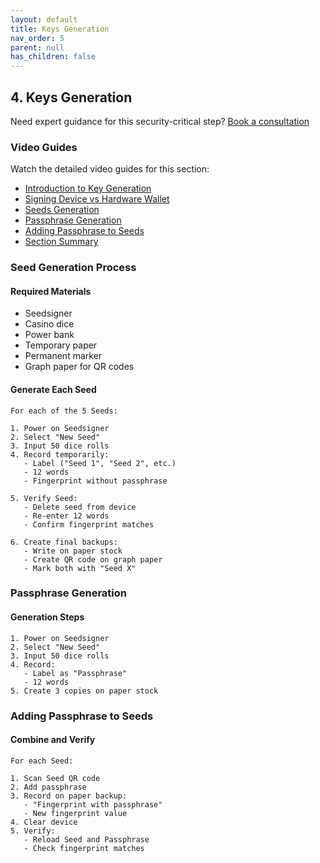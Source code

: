 ```yaml
---
layout: default
title: Keys Generation
nav_order: 5
parent: null
has_children: false
---
```


## 4. Keys Generation

Need expert guidance for this security-critical step? [Book a consultation](https://thebitcoinbackup.com/services)

### Video Guides
Watch the detailed video guides for this section:
- [Introduction to Key Generation](https://archive.org/details/the-bitcoin-backup-self-inheritance-protocol/Section+4+-+Lesson+1.mp4)
- [Signing Device vs Hardware Wallet](https://archive.org/details/the-bitcoin-backup-self-inheritance-protocol/Section+4+-+Lesson+2.mp4)
- [Seeds Generation](https://archive.org/details/the-bitcoin-backup-self-inheritance-protocol/Section+4+-+Lesson+3.mp4)
- [Passphrase Generation](https://archive.org/details/the-bitcoin-backup-self-inheritance-protocol/Section+4+-+Lesson+4.mp4)
- [Adding Passphrase to Seeds](https://archive.org/details/the-bitcoin-backup-self-inheritance-protocol/Section+4+-+Lesson+5.mp4)
- [Section Summary](https://archive.org/details/the-bitcoin-backup-self-inheritance-protocol/Section+4+-+Lesson+6.mp4)

### Seed Generation Process

#### Required Materials
- Seedsigner
- Casino dice
- Power bank
- Temporary paper
- Permanent marker
- Graph paper for QR codes

#### Generate Each Seed
```
For each of the 5 Seeds:

1. Power on Seedsigner
2. Select "New Seed"
3. Input 50 dice rolls
4. Record temporarily:
   - Label ("Seed 1", "Seed 2", etc.)
   - 12 words
   - Fingerprint without passphrase

5. Verify Seed:
   - Delete seed from device
   - Re-enter 12 words
   - Confirm fingerprint matches

6. Create final backups:
   - Write on paper stock
   - Create QR code on graph paper
   - Mark both with "Seed X"
```

### Passphrase Generation

#### Generation Steps
```
1. Power on Seedsigner
2. Select "New Seed"
3. Input 50 dice rolls
4. Record:
   - Label as "Passphrase"
   - 12 words
5. Create 3 copies on paper stock
```

### Adding Passphrase to Seeds

#### Combine and Verify
```
For each Seed:

1. Scan Seed QR code
2. Add passphrase
3. Record on paper backup:
   - "Fingerprint with passphrase"
   - New fingerprint value
4. Clear device
5. Verify:
   - Reload Seed and Passphrase
   - Check fingerprint matches
```
